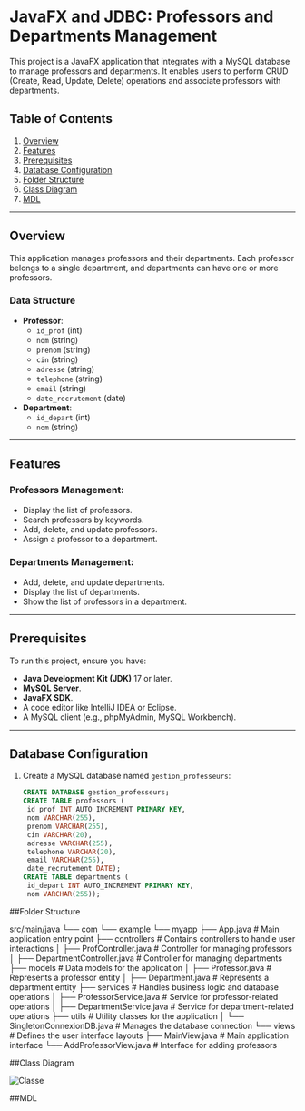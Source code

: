 # JavaFX and JDBC: Professors and Departments Management

This project is a JavaFX application that integrates with a MySQL database to manage professors and departments. It enables users to perform CRUD (Create, Read, Update, Delete) operations and associate professors with departments.

## Table of Contents
1. [Overview](#overview)
2. [Features](#features)
3. [Prerequisites](#prerequisites)
4. [Database Configuration](#database-configuration)
5. [Folder Structure](#folder-structure)
6. [Class Diagram](#class-diagram)
7. [MDL](#mdl)

---

## Overview

This application manages professors and their departments. Each professor belongs to a single department, and departments can have one or more professors.

### Data Structure
- **Professor**:
  - `id_prof` (int)
  - `nom` (string)
  - `prenom` (string)
  - `cin` (string)
  - `adresse` (string)
  - `telephone` (string)
  - `email` (string)
  - `date_recrutement` (date)
- **Department**:
  - `id_depart` (int)
  - `nom` (string)

---

## Features

### Professors Management:
- Display the list of professors.
- Search professors by keywords.
- Add, delete, and update professors.
- Assign a professor to a department.

### Departments Management:
- Add, delete, and update departments.
- Display the list of departments.
- Show the list of professors in a department.

---

## Prerequisites

To run this project, ensure you have:
- **Java Development Kit (JDK)** 17 or later.
- **MySQL Server**.
- **JavaFX SDK**.
- A code editor like IntelliJ IDEA or Eclipse.
- A MySQL client (e.g., phpMyAdmin, MySQL Workbench).

---

## Database Configuration

1. Create a MySQL database named `gestion_professeurs`:
   ```sql
   CREATE DATABASE gestion_professeurs;
   CREATE TABLE professors (
    id_prof INT AUTO_INCREMENT PRIMARY KEY,
    nom VARCHAR(255),
    prenom VARCHAR(255),
    cin VARCHAR(20),
    adresse VARCHAR(255),
    telephone VARCHAR(20),
    email VARCHAR(255),
    date_recrutement DATE);
   CREATE TABLE departments (
    id_depart INT AUTO_INCREMENT PRIMARY KEY,
    nom VARCHAR(255));
##Folder Structure

src/main/java └── com └── example └── myapp ├── App.java # Main application entry point ├── controllers # Contains controllers to handle user interactions │ ├── ProfController.java # Controller for managing professors │ ├── DepartmentController.java # Controller for managing departments ├── models # Data models for the application │ ├── Professor.java # Represents a professor entity │ ├── Department.java # Represents a department entity ├── services # Handles business logic and database operations │ ├── ProfessorService.java # Service for professor-related operations │ ├── DepartmentService.java # Service for department-related operations ├── utils # Utility classes for the application │ └── SingletonConnexionDB.java # Manages the database connection └── views # Defines the user interface layouts ├── MainView.java # Main application interface └── AddProfessorView.java # Interface for adding professors
                
##Class Diagram

![Classe](https://github.com/user-attachments/assets/eb90d737-4119-46c9-9b54-055c271bdac8)

##MDL


